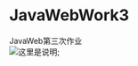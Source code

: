 # JavaWebWork3
JavaWeb第三次作业<br>
![这里是说明](https://github.com/mMrBun/JavaWebWork3/blob/master/img_work/1.png);

